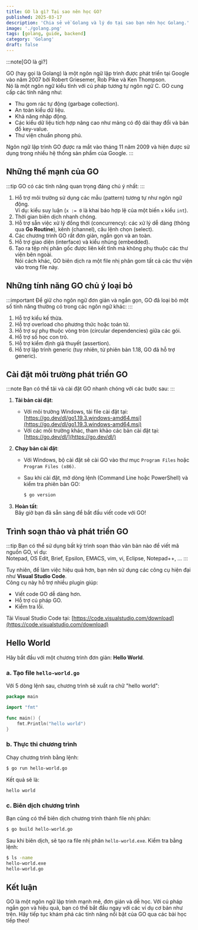 ```yaml
---
title: GO là gì? Tại sao nên học GO?
published: 2025-03-17
description: 'Chia sẻ về Golang và lý do tại sao bạn nên học Golang.'
image: './golang.png'
tags: [golang, guide, backend]
category: 'Golang'
draft: false 
--- 
```


:::note[GO là gì?]

GO (hay gọi là Golang) là một ngôn ngữ lập trình được phát triển tại Google vào năm 2007 bởi Robert Griesemer, Rob Pike và Ken Thompson.  
Nó là một ngôn ngữ kiểu tĩnh với cú pháp tương tự ngôn ngữ C. GO cung cấp các tính năng như:
- Thu gom rác tự động (garbage collection).
- An toàn kiểu dữ liệu.
- Khả năng nhập động.
- Các kiểu dữ liệu tích hợp nâng cao như mảng có độ dài thay đổi và bản đồ key-value.
- Thư viện chuẩn phong phú.

Ngôn ngữ lập trình GO được ra mắt vào tháng 11 năm 2009 và hiện được sử dụng trong nhiều hệ thống sản phẩm của Google.
:::

## Những thế mạnh của GO

:::tip
GO có các tính năng quan trọng đáng chú ý nhất:
:::

1. Hỗ trợ môi trường sử dụng các mẫu (pattern) tương tự như ngôn ngữ động.  
   Ví dụ: kiểu suy luận (`x := 0` là khai báo hợp lệ của một biến `x` kiểu `int`).
2. Thời gian biên dịch nhanh chóng.
3. Hỗ trợ sẵn việc xử lý đồng thời (concurrency): các xử lý dễ dàng (thông qua **Go Routine**), kênh (channel), câu lệnh chọn (select).
4. Các chương trình GO rất đơn giản, ngắn gọn và an toàn.
5. Hỗ trợ giao diện (interface) và kiểu nhúng (embedded).
6. Tạo ra tệp nhị phân gốc được liên kết tĩnh mà không phụ thuộc các thư viện bên ngoài.  
   Nói cách khác, GO biên dịch ra một file nhị phân gom tất cả các thư viện vào trong file này.

## Những tính năng GO chủ ý loại bỏ

:::important
Để giữ cho ngôn ngữ đơn giản và ngắn gọn, GO đã loại bỏ một số tính năng thường có trong các ngôn ngữ khác:
:::

1. Hỗ trợ kiểu kế thừa.
2. Hỗ trợ overload cho phương thức hoặc toán tử.
3. Hỗ trợ sự phụ thuộc vòng tròn (circular dependencies) giữa các gói.
4. Hỗ trợ số học con trỏ.
5. Hỗ trợ kiểm định giả thuyết (assertion).
6. Hỗ trợ lập trình generic (tuy nhiên, từ phiên bản 1.18, GO đã hỗ trợ generic).

## Cài đặt môi trường phát triển GO

:::note
Bạn có thể tải và cài đặt GO nhanh chóng với các bước sau:
:::

1. **Tải bản cài đặt**:  
   - Với môi trường Windows, tải file cài đặt tại:  
     [https://go.dev/dl/go1.19.3.windows-amd64.msi](https://go.dev/dl/go1.19.3.windows-amd64.msi)  
   - Với các môi trường khác, tham khảo các bản cài đặt tại:  
     [https://go.dev/dl/](https://go.dev/dl/)

2. **Chạy bản cài đặt**:  
   - Với Windows, bộ cài đặt sẽ cài GO vào thư mục `Program Files` hoặc `Program Files (x86)`.  
   - Sau khi cài đặt, mở dòng lệnh (Command Line hoặc PowerShell) và kiểm tra phiên bản GO:

     ```bash
     $ go version
     ```

3. **Hoàn tất**:  
   Bây giờ bạn đã sẵn sàng để bắt đầu viết code với GO!

## Trình soạn thảo và phát triển GO

:::tip
Bạn có thể sử dụng bất kỳ trình soạn thảo văn bản nào để viết mã nguồn GO, ví dụ:  
Notepad, OS Edit, Brief, Epsilon, EMACS, vim, vi, Eclipse, Notepad++, ...
:::

Tuy nhiên, để làm việc hiệu quả hơn, bạn nên sử dụng các công cụ hiện đại như **Visual Studio Code**.  
Công cụ này hỗ trợ nhiều plugin giúp:

- Viết code GO dễ dàng hơn.
- Hỗ trợ cú pháp GO.
- Kiểm tra lỗi.

Tải Visual Studio Code tại: [https://code.visualstudio.com/download](https://code.visualstudio.com/download)

## Hello World

Hãy bắt đầu với một chương trình đơn giản: **Hello World**.

### a. Tạo file `hello-world.go`

Với 5 dòng lệnh sau, chương trình sẽ xuất ra chữ "hello world":

```go
package main

import "fmt"

func main() {
    fmt.Println("hello world")
}
```

### b. Thực thi chương trình

Chạy chương trình bằng lệnh:

```bash
$ go run hello-world.go
```

Kết quả sẽ là:

```
hello world
```

### c. Biên dịch chương trình

Bạn cũng có thể biên dịch chương trình thành file nhị phân:

```bash
$ go build hello-world.go
```

Sau khi biên dịch, sẽ tạo ra file nhị phân `hello-world.exe`. Kiểm tra bằng lệnh:

```bash
$ ls -name
hello-world.exe
hello-world.go
```

## Kết luận

GO là một ngôn ngữ lập trình mạnh mẽ, đơn giản và dễ học. Với cú pháp ngắn gọn và hiệu quả, bạn có thể bắt đầu ngay với các ví dụ cơ bản như trên. Hãy tiếp tục khám phá các tính năng nổi bật của GO qua các bài học tiếp theo!